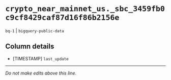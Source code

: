 # `crypto_near_mainnet_us._sbc_3459fb0c9cf8429caf87d16f86b2156e`
`bq-1` | `bigquery-public-data`

## Column details
* [TIMESTAMP] `last_update`

-------------------------------------------------------------------------------
*Do not make edits above this line.*
